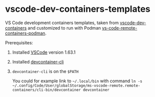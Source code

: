 # vscode-dev-containers-templates
VS Code development containers templates, taken from [vscode-dev-containers](https://github.com/microsoft/vscode-dev-containers) and customized to run with Podman [vs-code-remote-containers-podman](https://opensource.com/article/21/7/vs-code-remote-containers-podman).

Prerequisites:

1. Installed [VSCode](https://code.visualstudio.com/) version 1.63.1
2. Installed [devcontainer-cli](https://code.visualstudio.com/docs/remote/devcontainer-cli)
3. `devcontainer-cli` is on the `$PATH`  
    
    You could for example link to `~/.local/bin` with command `ln -s ~/.config/Code/User/globalStorage/ms-vscode-remote.remote-containers/cli-bin/devcontainer devcontainer`